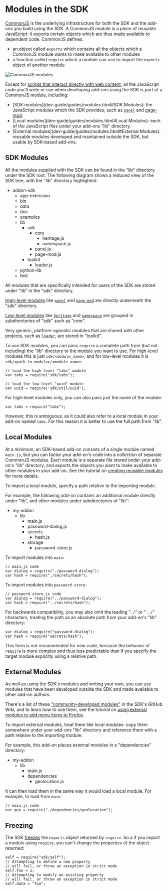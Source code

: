 <!-- This Source Code Form is subject to the terms of the Mozilla Public
   - License, v. 2.0. If a copy of the MPL was not distributed with this
   - file, You can obtain one at http://mozilla.org/MPL/2.0/. -->

# Modules in the SDK #

[CommonJS](http://wiki.commonjs.org/wiki/CommonJS) is the underlying
infrastructure for both the SDK and the add-ons you build using the SDK.
A CommonJS module is a piece of reusable JavaScript: it exports certain
objects which are thus made available to dependent code. CommonJS defines:

* an object called `exports` which contains all the objects which a CommonJS
module wants to make available to other modules
* a function called `require` which a module can use to import the `exports`
object of another module.

![CommonJS modules](static-files/media/commonjs-modules.png)

Except for [scripts that interact directly with web content](dev-guide/guides/content-scripts/index.html),
all the JavaScript code you'll write or use when developing add-ons using
the SDK is part of a CommonJS module, including:

* [SDK modules](dev-guide/guides/modules.html#SDK Modules):
the JavaScript modules which the SDK provides, such as
[`panel`](modules/sdk/panel.html) and [page-mod](modules/sdk/page-mod.html).
* [Local modules](dev-guide/guides/modules.html#Local Modules):
each of the JavaScript files under your add-ons "lib" directory.
* [External modules](dev-guide/guides/modules.html#External Modules):
reusable modules developed and maintained outside the SDK, but usable by
SDK-based add-ons.

## SDK Modules ##

All the modules supplied with the SDK can be found in the "lib"
directory under the SDK root. The following diagram shows a reduced view
of the SDK tree, with the "lib" directory highlighted.

<ul class="tree">
  <li>addon-sdk
    <ul>
      <li>app-extension</li>
      <li>bin</li>
      <li>data</li>
      <li>doc</li>
      <li>examples</li>
      <li class="highlight-tree-node">lib
        <ul>
          <li>sdk
            <ul>
              <li>core
                <ul>
                  <li>heritage.js</li>
                  <li>namespace.js</li>
                </ul>
              </li>
              <li>panel.js</li>
              <li>page-mod.js</li>
            </ul>
          </li>
          <li>toolkit
              <ul>
                <li>loader.js</li>
              </ul>
          </li>
        </ul>
      </li>
      <li>python-lib</li>
      <li>test</li>
    </ul>
  </li>
</ul>

All modules that are specifically intended for users of the
SDK are stored under "lib" in the "sdk" directory.

[High-level modules](dev-guide/high-level-apis.html) like
[`panel`](modules/sdk/panel.html) and
 [`page-mod`](modules/sdk/page-mod.html) are directly underneath
the "sdk" directory.

[Low-level modules](dev-guide/low-level-apis.html) like
[`heritage`](modules/sdk/core/heritage.html) and
[`namespace`](modules/sdk/core/heritage.html) are grouped in subdirectories
of "sdk" such as "core".

Very generic, platform-agnostic modules that are shared with other
projects, such as [`loader`](modules/toolkit/loader.html), are stored
in "toolkit".

<div style="clear:both"></div>

To use SDK modules, you can pass `require` a complete path from
(but not including) the "lib" directory to the module you want to use.
For high-level modules this is just `sdk/<module_name>`, and for low-level
modules it is `sdk/<path_to_module>/<module_name>`:

    // load the high-level "tabs" module
    var tabs = require("sdk/tabs");

    // load the low-level "uuid" module
    var uuid = require('sdk/util/uuid');

For high-level modules only, you can also pass just the name of the module:

    var tabs = require("tabs");

However, this is ambiguous, as it could also refer to a local module in your
add-on named `tabs`. For this reason it is better to use the full path from
"lib".

## Local Modules ##

At a minimum, an SDK-based add-on consists of a single module
named `main.js`, but you can factor your add-on's code into a collection
of separate CommonJS modules. Each module is a separate file stored under your
add-on's "lib" directory, and exports the objects you want to make available
to other modules in your add-on. See the tutorial on
[creating reusable modules](dev-guide/tutorials/reusable-modules.html) for
more details.

To import a local module, specify a path relative to the importing module.

For example, the following add-on contains an additional module directly under
"lib", and other modules under subdirectories of "lib":

<ul class="tree">
  <li>my-addon
    <ul>
      <li>lib
        <ul>
          <li>main.js</li>
          <li>password-dialog.js</li>
          <li>secrets
            <ul>
              <li>hash.js</li>
            </ul>
          </li>
          <li>storage
            <ul>
              <li>password-store.js</li>
            </ul>
          </li>
        </ul>
      </li>
    </ul>
  </li>
</ul>

To import modules into `main`:

    // main.js code
    var dialog = require("./password-dialog");
    var hash = require("./secrets/hash");

To import modules into `password-store`:

    // password-store.js code
    var dialog = require("../password-dialog");
    var hash = require("../secrets/hash");

<div style="clear:both"></div>

For backwards compatibility, you may also omit the leading "`./`"
or "`../`" characters, treating the path as an absolute path from
your add-on's "lib" directory:

    var dialog = require("password-dialog");
    var hash = require("secrets/hash");

This form is not recommended for new code, because the behavior of `require`
is more complex and thus less predictable than if you specify the target
module explicitly using a relative path.

## External Modules ##

As well as using the SDK's modules and writing your own, you
can use modules that have been developed outside the SDK and made
available to other add-on authors.

There's a list of these
["community-developed modules"](https://github.com/mozilla/addon-sdk/wiki/Community-developed-modules)
in the SDK's GitHub Wiki, and to learn how to use them, see
the tutorial on
[using external modules to add menu items to Firefox](dev-guide/tutorials/adding-menus.html).

To import external modules, treat them like local modules:
copy them somewhere under your add-ons "lib" directory and
reference them with a path relative to the importing module.

For example, this add-on places external modules in a "dependencies"
directory:

<ul class="tree">
  <li>my-addon
    <ul>
      <li>lib
        <ul>
          <li>main.js</li>
          <li>dependencies
            <ul>
              <li>geolocation.js</li>
            </ul>
          </li>
        </ul>
      </li>
    </ul>
  </li>
</ul>

It can then load them in the same way it would load a local module.
For example, to load from `main`:

    // main.js code
    var geo = require("./dependencies/geolocation");

<div style="clear:both"></div>

## Freezing ##

The SDK
[freezes](https://developer.mozilla.org/en/JavaScript/Reference/Global_Objects/Object/freeze)
the `exports` object returned by `require`. So a if you import a module using
`require`, you can't change the properties of the object returned:

    self = require("sdk/self");
    // Attempting to define a new property
    // will fail, or throw an exception in strict mode
    self.foo = 1;
    // Attempting to modify an existing property
    // will fail, or throw an exception in strict mode
    self.data = "foo";
